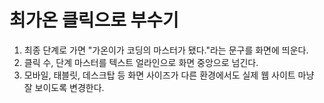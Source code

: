 # 최가온 클릭으로 부수기
1. 최종 단계로 가면 "가온이가 코딩의 마스터가 됐다."라는 문구를 화면에 띄운다.
2. 클릭 수, 단계 마스터를 텍스트 얼라인으로 화면 중앙으로 넘긴다.
3. 모바일, 태블릿, 데스크탑 등 화면 사이즈가 다른 환경에서도 실제 웹 사이트 마냥 잘 보이도록 변경한다.